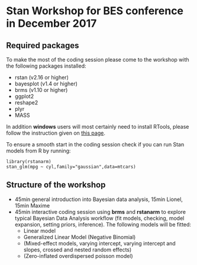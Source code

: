 # Stan Workshop for BES conference in December 2017

## Required packages

To make the most of the coding session please come to the workshop with the following packages installed:

* rstan (v2.16 or higher)
* bayesplot (v1.4 or higher)
* brms (v1.10 or higher)
* ggplot2
* reshape2
* plyr
* MASS

In addition **windows** users will most certainly need to install RTools, please follow the instruction given on [this page](https://github.com/stan-dev/rstan/wiki/Install-Rtools-for-Windows).

To ensure a smooth start in the coding session check if you can run Stan models from R by running:

```
library(rstanarm)
stan_glm(mpg ~ cyl,family="gaussian",data=mtcars)
```

## Structure of the workshop

* 45min general introduction into Bayesian data analysis, 15min Lionel, 15min Maxime
* 45min interactive coding session using **brms** and **rstanarm** to explore typical Bayesian Data Analysis workflow (fit models, checking, model expansion, setting priors, inference). The following models will be fitted:
  *  Linear model 
  *  Generalized Linear Model (Negative Binomial)
  *  (Mixed-effect models, varying intercept, varying intercept and slopes, crossed and nested random effects)
  *  (Zero-inflated overdispersed poisson model)
